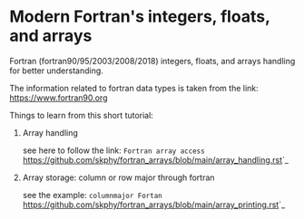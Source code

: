 # Modern Fortran's integers, floats, and arrays
Fortran (fortran90/95/2003/2008/2018) integers, floats, and arrays handling for better understanding.

The information related to fortran data types is taken from the link: https://www.fortran90.org

Things to learn from this short tutorial:

  1. Array handling

     see here to follow the link: `Fortran array access `<https://github.com/skphy/fortran_arrays/blob/main/array_handling.rst>`_

  2. Array storage: column or row major through fortran 

     see the example: `columnmajor Fortan `<https://github.com/skphy/fortran_arrays/blob/main/array_printing.rst>`_
